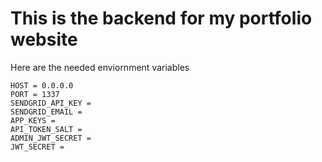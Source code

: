 # This is the backend for my portfolio website


Here are the needed enviornment variables 

```
HOST = 0.0.0.0
PORT = 1337
SENDGRID_API_KEY = 
SENDGRID_EMAIL = 
APP_KEYS = 
API_TOKEN_SALT = 
ADMIN_JWT_SECRET = 
JWT_SECRET = 
```

